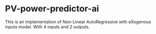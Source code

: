 # PV-power-predictor-ai

This is an implementation of Non-Linear AutoRegressive with eXogenous inputs model. With 4 inputs and 2 outputs.
